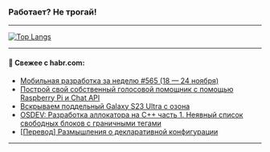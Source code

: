 ### Работает? Не трогай!

---
<!--
#### 🛠️ Technical stack:

![Java](https://img.shields.io/badge/Java-informational?logo=Oracle&style=flat&logoColor=white&color=FF4500)
![Kotlin](https://img.shields.io/badge/Kotlin-informational?logo=Kotlin&style=flat&logoColor=white&color=774D97)
![TS](https://img.shields.io/badge/TypeScript-informational?logo=typeScript&style=flat&logoColor=black&color=017acc)
![Python](https://img.shields.io/badge/Python-informational?logo=Python&style=flat&logoColor=black&color=ffdd54) <br>
![Spring](https://img.shields.io/badge/Spring-informational?logo=Spring&style=flat&logoColor=white&color=6DB33F) 
![SpringBoot](https://img.shields.io/badge/SpringBoot-informational?logo=SpringBoot&style=flat&logoColor=white&color=6DB33F)
![Nest](https://img.shields.io/badge/NestJS-informational?logo=NestJS&style=flat&logoColor=white&color=E0234E) 
![NodeJS](https://img.shields.io/badge/NodeJS-informational?logo=node.js&style=flat&logoColor=white&color=70A760)<br>
![PostgreSQL](https://img.shields.io/badge/PostgreSQL-informational?logo=PostgreSQL&style=flat&logoColor=white&color=DAA520)
![MongoDB](https://img.shields.io/badge/MongoDB-informational?logo=MongoDB&style=flat&logoColor=white&color=870000)
![Apache](https://img.shields.io/badge/Apache-informational?logo=apache&style=flat&logoColor=white&color=f74e28)

___ 
-->

<!--- #### 🛠️ : --->

[![Top Langs](https://github-readme-stats-82jvfl3w3-advtsettinggmailcoms-projects.vercel.app/api/top-langs/?username=zloylis&langs_count=10&hide_title=true&title_color=e6edf3&size_weight=0.5&count_weight=0.5&layout=compact&hide_progress=true&hide_border=true&theme=dracula)](https://github.com/zloylis)

<!---


####  :octocat:&nbsp;&nbsp; Статистика:

![GitHub stats](https://github-readme-stats-u2qms2cxw-advtsettinggmailcoms-projects.vercel.app/api?username=zloylis&show_icons=true&hide_border=true&theme=dracula&title_color=e6edf3&include_all_commits=true&count_private=true&hide_rank=false&hide_title=true&rank_icon=github)
-->
---

#### 💬 Свежее с habr.com:

<!-- BLOG-POST-LIST:START -->
- [Мобильная разработка за неделю #565 &lpar;18 — 24 ноября&rpar;](https://habr.com/ru/articles/860906/?utm_source=habrahabr&utm_medium=rss&utm_campaign=860906)
- [Построй свой собственный голосовой помощник с помощью Raspberry Pi и Chat API](https://habr.com/ru/articles/860902/?utm_source=habrahabr&utm_medium=rss&utm_campaign=860902)
- [Вскрываем поддельный Galaxy S23 Ultra с озона](https://habr.com/ru/companies/ruvds/articles/859870/?utm_source=habrahabr&utm_medium=rss&utm_campaign=859870)
- [OSDEV: Разработка аллокатора на С++ часть 1. Неявный список свободных блоков с граничными тегами](https://habr.com/ru/articles/860872/?utm_source=habrahabr&utm_medium=rss&utm_campaign=860872)
- [[Перевод] Размышления о декларативной конфигурации](https://habr.com/ru/companies/timeweb/articles/860844/?utm_source=habrahabr&utm_medium=rss&utm_campaign=860844)
<!-- BLOG-POST-LIST:END -->

---
